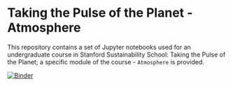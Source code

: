 # Taking the Pulse of the Planet - Atmosphere
This repository contains a set of Jupyter notebooks used for an undergraduate course in Stanford Sustainability School: Taking the Pulse of the Planet; a specific module of the course - `Atmosphere` is provided.

[![Binder](https://mybinder.org/badge_logo.svg)](https://mybinder.org/v2/gh/envgp/taking_the_pulse_atmosphere/HEAD?labpath=.%2Fnotebooks)

